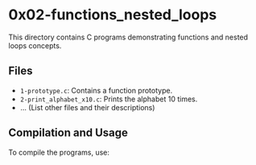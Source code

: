 # 0x02-functions_nested_loops

This directory contains C programs demonstrating functions and nested loops concepts.

## Files

- `1-prototype.c`: Contains a function prototype.
- `2-print_alphabet_x10.c`: Prints the alphabet 10 times.
- ...
(List other files and their descriptions)

## Compilation and Usage

To compile the programs, use:

